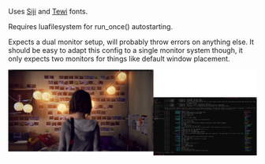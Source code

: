 Uses [Siji](https://github.com/gstk/siji) and
[Tewi](https://github.com/Lucy/tewi-font) fonts.

Requires luafilesystem for run_once() autostarting.

Expects a dual monitor setup, will probably throw errors on anything else. It should be easy to adapt this config to a single monitor system though, it only expects two monitors for things like default window placement.

![screenshot](https://raw.githubusercontent.com/TheReverend403/awesome-config/master/screenshot.png)

